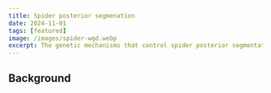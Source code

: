 ```yaml
---
title: Spider posterior segmenation
date: 2024-11-01
tags: [featured]
image: /images/spider-wgd.webp
excerpt: The genetic mechanisms that control spider posterior segmentation during development
---
```


## Background

